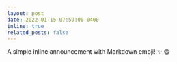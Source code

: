 ```yaml
---
layout: post
date: 2022-01-15 07:59:00-0400
inline: true
related_posts: false
---
```


A simple inline announcement with Markdown emoji! :sparkles: :smile:
